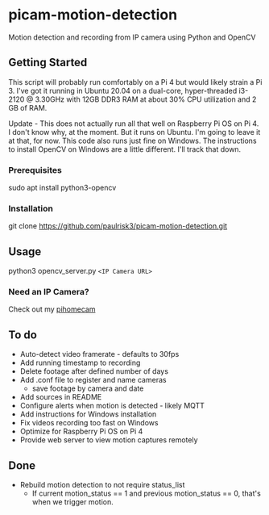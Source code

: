 # picam-motion-detection
Motion detection and recording from IP camera using Python and OpenCV

## Getting Started
This script will probably run comfortably on a Pi 4 but would likely strain a Pi 3. I've got it running in Ubuntu 20.04 on a dual-core, hyper-threaded i3-2120 @ 3.30GHz with 12GB DDR3 RAM at about 30% CPU utilization and 2 GB of RAM.

Update - This does not actually run all that well on Raspberry Pi OS on Pi 4. I don't know why, at the moment. But it runs on Ubuntu. I'm going to leave it at that, for now. This code also runs just fine on Windows. The instructions to install OpenCV on Windows are a little different. I'll track that down.

### Prerequisites
sudo apt install python3-opencv

### Installation
git clone https://github.com/paulrisk3/picam-motion-detection.git

## Usage
python3 opencv_server.py `<IP Camera URL>`

### Need an IP Camera?
Check out my [pihomecam](https://github.com/paulrisk3/pihomecam)

## To do
* Auto-detect video framerate - defaults to 30fps
* Add running timestamp to recording
* Delete footage after defined number of days
* Add .conf file to register and name cameras
  * save footage by camera and date
* Add sources in README
* Configure alerts when motion is detected - likely MQTT
* Add instructions for Windows installation
* Fix videos recording too fast on Windows
* Optimize for Raspberry Pi OS on Pi 4
* Provide web server to view motion captures remotely

## Done
* Rebuild motion detection to not require status_list
  * If current motion_status == 1 and previous motion_status == 0, that's when we trigger motion.
